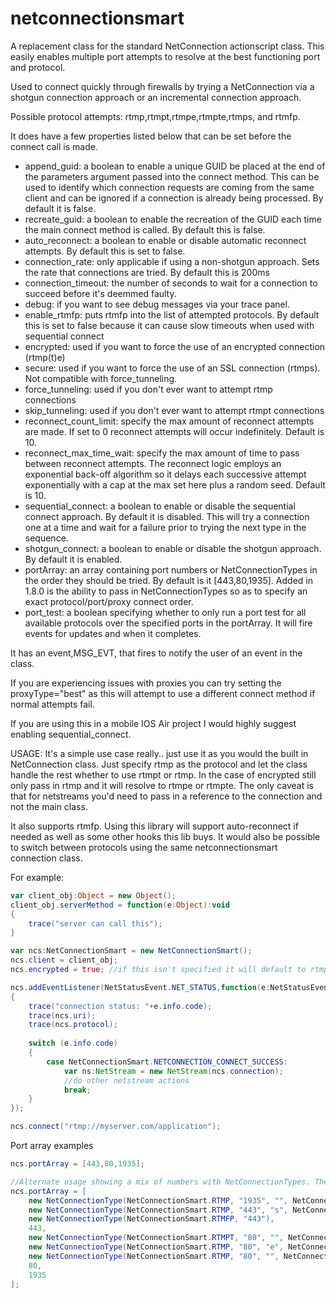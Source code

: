 netconnectionsmart
==================

A replacement class for the standard NetConnection actionscript class. This easily enables multiple port attempts to resolve at the best functioning port and protocol. 

Used to connect quickly through firewalls by trying a NetConnection via a shotgun connection approach or an incremental connection approach.

Possible protocol attempts: rtmp,rtmpt,rtmpe,rtmpte,rtmps, and rtmfp.

It does have a few properties listed below that can be set before the connect call is made.

* append_guid: a boolean to enable a unique GUID be placed at the end of the parameters argument passed into the connect method. 
This can be used to identify which connection requests are coming from the same client and can be ignored if a connection is already being processed. By default it is false.
* recreate_guid: a boolean to enable the recreation of the GUID each time the main connect method is called. By default this is false.
* auto_reconnect: a boolean to enable or disable automatic reconnect attempts. By default this is set to false. 
* connection_rate: only applicable if using a non-shotgun approach. Sets the rate that connections are tried. By default this is 200ms 
* connection_timeout: the number of seconds to wait for a connection to succeed before it's deemmed faulty.
* debug: if you want to see debug messages via your trace panel.
* enable_rtmfp: puts rtmfp into the list of attempted protocols. By default this is set to false because it can cause slow timeouts when used with sequential connect
* encrypted: used if you want to force the use of an encrypted connection (rtmp(t)e)
* secure: used if you want to force the use of an SSL connection (rtmps). Not compatible with force_tunneling.
* force_tunneling: used if you don't ever want to attempt rtmp connections 
* skip_tunneling: used if you don't ever want to attempt rtmpt connections
* reconnect_count_limit: specify the max amount of reconnect attempts are made. If set to 0 reconnect attempts will occur indefinitely. Default is 10.
* reconnect_max_time_wait: specify the max amount of time to pass between reconnect attempts. The reconnect logic employs an exponential back-off algorithm so it delays each successive attempt exponentially with a cap at the max set here plus a random seed. Default is 10.
* sequential_connect: a boolean to enable or disable the sequential connect approach. By default it is disabled. This will try a connection one at a time and wait for a failure prior to trying the next type in the sequence. 
* shotgun_connect: a boolean to enable or disable the shotgun approach. By default it is enabled. 
* portArray: an array containing port numbers or NetConnectionTypes in the order they should be tried. By default is it [443,80,1935]. Added in 1.8.0 is the ability to pass in NetConnectionTypes so as to specify an exact protocol/port/proxy connect order.
* port_test: a boolean specifying whether to only run a port test for all available protocols over the specified ports in the portArray. It will fire events for updates and when it completes.

It has an event,MSG_EVT, that fires to notify the user of an event in the class.

If you are experiencing issues with proxies you can try setting the proxyType="best" as this will attempt to use a different connect method if normal attempts fail.

If you are using this in a mobile IOS Air project I would highly suggest enabling sequential_connect.

USAGE:
It's a simple use case really.. just use it as you would the built in NetConnection class. Just specify rtmp as the protocol and let
the class handle the rest whether to use rtmpt or rtmp. In the case of encrypted still only pass in rtmp and it will resolve to rtmpe or rtmpte.
The only caveat is that for netstreams you'd need to pass in a reference to the connection and not the main class.

It also supports rtmfp. Using this library will support auto-reconnect if needed as well as
some other hooks this lib buys. It would also be possible to switch between protocols using the same netconnectionsmart connection class.

For example:

```ActionScript
var client_obj:Object = new Object();
client_obj.serverMethod = function(e:Object):void
{
    trace("server can call this");
}

var ncs:NetConnectionSmart = new NetConnectionSmart();
ncs.client = client_obj;
ncs.encrypted = true; //if this isn't specified it will default to rtmp/rtmpt.. if true it will try rtmpe/rtmpte

ncs.addEventListener(NetStatusEvent.NET_STATUS,function(e:NetStatusEvent):void
{
    trace("connection status: "+e.info.code);
    trace(ncs.uri);
    trace(ncs.protocol);
    
    switch (e.info.code)
    {
        case NetConnectionSmart.NETCONNECTION_CONNECT_SUCCESS:
            var ns:NetStream = new NetStream(ncs.connection);
            //do other netstream actions
            break;
    }
});

ncs.connect("rtmp://myserver.com/application");

```

 Port array examples

 ```ActionScript
 ncs.portArray = [443,80,1935];

 //Alternate usage showing a mix of numbers with NetConnectionTypes. The order will be honored in the connection attempts
 ncs.portArray = [
     new NetConnectionType(NetConnectionSmart.RTMP, "1935", "", NetConnectionSmart.PROXYTYPE_NONE),
     new NetConnectionType(NetConnectionSmart.RTMP, "443", "s", NetConnectionSmart.PROXYTYPE_BEST),
     new NetConnectionType(NetConnectionSmart.RTMFP, "443"),
     443,
     new NetConnectionType(NetConnectionSmart.RTMPT, "80", "", NetConnectionSmart.PROXYTYPE_HTTP),
     new NetConnectionType(NetConnectionSmart.RTMP, "80", "e", NetConnectionSmart.PROXYTYPE_CONNECT),
     new NetConnectionType(NetConnectionSmart.RTMP, "80", "", NetConnectionSmart.PROXYTYPE_CONNECTONLY),
     80,
     1935
 ];
 ```
